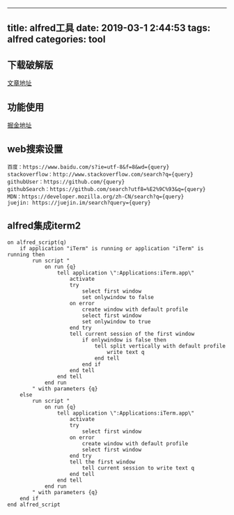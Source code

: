 
---
title: alfred工具
date: 2019-03-1 2:44:53
tags: alfred
categories: tool
---

<div><!-- more--></div>

## 下载破解版

[文章地址](https://www.jianshu.com/p/5b3f98b1f7b6)

## 功能使用

[掘金地址](https://juejin.im/post/5b0e99436fb9a009e405dbb6)

## web搜索设置



```
百度：https://www.baidu.com/s?ie=utf-8&f=8&wd={query}
stackoverflow：http://www.stackoverflow.com/search?q={query}
githubUser：https://github.com/{query}
githubSearch：https://github.com/search?utf8=%E2%9C%93&q={query}
MDN：https://developer.mozilla.org/zh-CN/search?q={query}
juejin: https://juejin.im/search?query={query}
```

## alfred集成iterm2


```
on alfred_script(q)
	if application "iTerm" is running or application "iTerm" is running then
		run script "
			on run {q}
				tell application \":Applications:iTerm.app\"
					activate
					try
						select first window
						set onlywindow to false
					on error
						create window with default profile
						select first window
						set onlywindow to true
					end try
					tell current session of the first window
						if onlywindow is false then
							tell split vertically with default profile
								write text q
							end tell
						end if
					end tell
				end tell
			end run
		" with parameters {q}
	else
		run script "
			on run {q}
				tell application \":Applications:iTerm.app\"
					activate
					try
						select first window
					on error
						create window with default profile
						select first window
					end try
					tell the first window
						tell current session to write text q
					end tell
				end tell
			end run
		" with parameters {q}
	end if
end alfred_script
```

